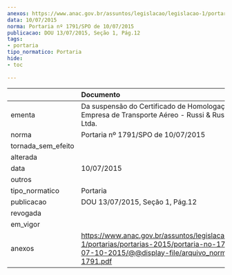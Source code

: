 ```yaml
---
anexos: https://www.anac.gov.br/assuntos/legislacao/legislacao-1/portarias/portarias-2015/portaria-no-1791-spo-de-07-10-2015/@@display-file/arquivo_norma/PA2015-1791.pdf
data: 10/07/2015
norma: Portaria nº 1791/SPO de 10/07/2015
publicacao: DOU 13/07/2015, Seção 1, Pág.12
tags:
- portaria
tipo_normatico: Portaria
hide: 
- toc 
 
---
```


|                    | Documento                                                                                                                                                         |
|:-------------------|:------------------------------------------------------------------------------------------------------------------------------------------------------------------|
| ementa             | Da suspensão do Certificado de Homologação de Empresa de Transporte Aéreo - Russi & Russi Táxi Aéreo Ltda.                                                        |
| norma              | Portaria nº 1791/SPO de 10/07/2015                                                                                                                                |
| tornada_sem_efeito |                                                                                                                                                                   |
| alterada           |                                                                                                                                                                   |
| data               | 10/07/2015                                                                                                                                                        |
| outros             |                                                                                                                                                                   |
| tipo_normatico     | Portaria                                                                                                                                                          |
| publicacao         | DOU 13/07/2015, Seção 1, Pág.12                                                                                                                                   |
| revogada           |                                                                                                                                                                   |
| em_vigor           |                                                                                                                                                                   |
| anexos             | https://www.anac.gov.br/assuntos/legislacao/legislacao-1/portarias/portarias-2015/portaria-no-1791-spo-de-07-10-2015/@@display-file/arquivo_norma/PA2015-1791.pdf |